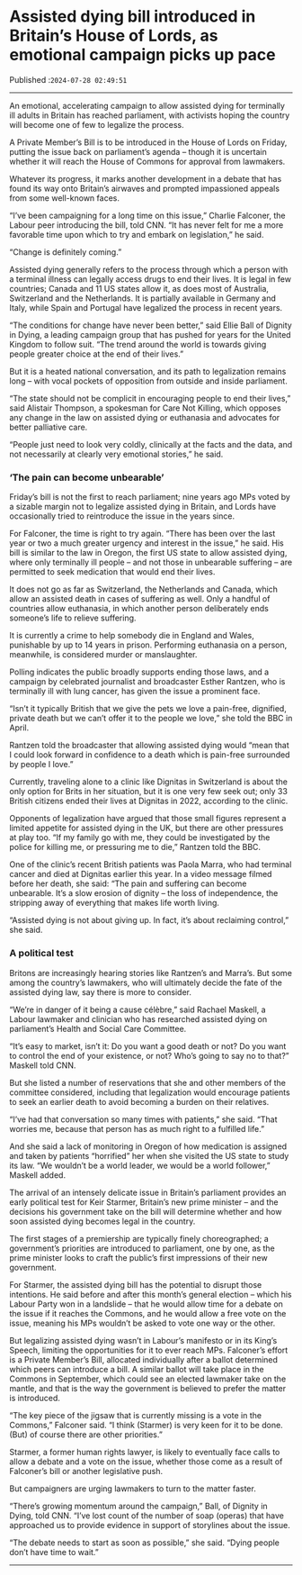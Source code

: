 # Assisted dying bill introduced in Britain’s House of Lords, as emotional campaign picks up pace

Published :`2024-07-28 02:49:51`

---

An emotional, accelerating campaign to allow assisted dying for terminally ill adults in Britain has reached parliament, with activists hoping the country will become one of few to legalize the process.

A Private Member’s Bill is to be introduced in the House of Lords on Friday, putting the issue back on parliament’s agenda – though it is uncertain whether it will reach the House of Commons for approval from lawmakers.

Whatever its progress, it marks another development in a debate that has found its way onto Britain’s airwaves and prompted impassioned appeals from some well-known faces.

“I’ve been campaigning for a long time on this issue,” Charlie Falconer, the Labour peer introducing the bill, told CNN. “It has never felt for me a more favorable time upon which to try and embark on legislation,” he said.

“Change is definitely coming.”

Assisted dying generally refers to the process through which a person with a terminal illness can legally access drugs to end their lives. It is legal in few countries; Canada and 11 US states allow it, as does most of Australia, Switzerland and the Netherlands. It is partially available in Germany and Italy, while Spain and Portugal have legalized the process in recent years.

“The conditions for change have never been better,” said Ellie Ball of Dignity in Dying, a leading campaign group that has pushed for years for the United Kingdom to follow suit. “The trend around the world is towards giving people greater choice at the end of their lives.”

But it is a heated national conversation, and its path to legalization remains long – with vocal pockets of opposition from outside and inside parliament.

“The state should not be complicit in encouraging people to end their lives,” said Alistair Thompson, a spokesman for Care Not Killing, which opposes any change in the law on assisted dying or euthanasia and advocates for better palliative care.

“People just need to look very coldly, clinically at the facts and the data, and not necessarily at clearly very emotional stories,” he said.

### ‘The pain can become unbearable’

Friday’s bill is not the first to reach parliament; nine years ago MPs voted by a sizable margin not to legalize assisted dying in Britain, and Lords have occasionally tried to reintroduce the issue in the years since.

For Falconer, the time is right to try again. “There has been over the last year or two a much greater urgency and interest in the issue,” he said. His bill is similar to the law in Oregon, the first US state to allow assisted dying, where only terminally ill people – and not those in unbearable suffering – are permitted to seek medication that would end their lives.

It does not go as far as Switzerland, the Netherlands and Canada, which allow an assisted death in cases of suffering as well. Only a handful of countries allow euthanasia, in which another person deliberately ends someone’s life to relieve suffering.

It is currently a crime to help somebody die in England and Wales, punishable by up to 14 years in prison. Performing euthanasia on a person, meanwhile, is considered murder or manslaughter.

Polling indicates the public broadly supports ending those laws, and a campaign by celebrated journalist and broadcaster Esther Rantzen, who is terminally ill with lung cancer, has given the issue a prominent face.

“Isn’t it typically British that we give the pets we love a pain-free, dignified, private death but we can’t offer it to the people we love,” she told the BBC in April.

Rantzen told the broadcaster that allowing assisted dying would “mean that I could look forward in confidence to a death which is pain-free surrounded by people I love.”

Currently, traveling alone to a clinic like Dignitas in Switzerland is about the only option for Brits in her situation, but it is one very few seek out; only 33 British citizens ended their lives at Dignitas in 2022, according to the clinic.

Opponents of legalization have argued that those small figures represent a limited appetite for assisted dying in the UK, but there are other pressures at play too. “If my family go with me, they could be investigated by the police for killing me, or pressuring me to die,” Rantzen told the BBC.

One of the clinic’s recent British patients was Paola Marra, who had terminal cancer and died at Dignitas earlier this year. In a video message filmed before her death, she said: “The pain and suffering can become unbearable. It’s a slow erosion of dignity – the loss of independence, the stripping away of everything that makes life worth living.

“Assisted dying is not about giving up. In fact, it’s about reclaiming control,” she said.

### A political test

Britons are increasingly hearing stories like Rantzen’s and Marra’s. But some among the country’s lawmakers, who will ultimately decide the fate of the assisted dying law, say there is more to consider.

“We’re in danger of it being a cause célèbre,” said Rachael Maskell, a Labour lawmaker and clinician who has researched assisted dying on parliament’s Health and Social Care Committee.

“It’s easy to market, isn’t it: Do you want a good death or not? Do you want to control the end of your existence, or not? Who’s going to say no to that?” Maskell told CNN.

But she listed a number of reservations that she and other members of the committee considered, including that legalization would encourage patients to seek an earlier death to avoid becoming a burden on their relatives.

“I’ve had that conversation so many times with patients,” she said. “That worries me, because that person has as much right to a fulfilled life.”

And she said a lack of monitoring in Oregon of how medication is assigned and taken by patients “horrified” her when she visited the US state to study its law. “We wouldn’t be a world leader, we would be a world follower,” Maskell added.

The arrival of an intensely delicate issue in Britain’s parliament provides an early political test for Keir Starmer, Britain’s new prime minister – and the decisions his government take on the bill will determine whether and how soon assisted dying becomes legal in the country.

The first stages of a premiership are typically finely choreographed; a government’s priorities are introduced to parliament, one by one, as the prime minister looks to craft the public’s first impressions of their new government.

For Starmer, the assisted dying bill has the potential to disrupt those intentions. He said before and after this month’s general election – which his Labour Party won in a landslide – that he would allow time for a debate on the issue if it reaches the Commons, and he would allow a free vote on the issue, meaning his MPs wouldn’t be asked to vote one way or the other.

But legalizing assisted dying wasn’t in Labour’s manifesto or in its King’s Speech, limiting the opportunities for it to ever reach MPs. Falconer’s effort is a Private Member’s Bill, allocated individually after a ballot determined which peers can introduce a bill. A similar ballot will take place in the Commons in September, which could see an elected lawmaker take on the mantle, and that is the way the government is believed to prefer the matter is introduced.

“The key piece of the jigsaw that is currently missing is a vote in the Commons,” Falconer said. “I think (Starmer) is very keen for it to be done. (But) of course there are other priorities.”

Starmer, a former human rights lawyer, is likely to eventually face calls to allow a debate and a vote on the issue, whether those come as a result of Falconer’s bill or another legislative push.

But campaigners are urging lawmakers to turn to the matter faster.

“There’s growing momentum around the campaign,” Ball, of Dignity in Dying, told CNN. “I’ve lost count of the number of soap (operas) that have approached us to provide evidence in support of storylines about the issue.

“The debate needs to start as soon as possible,” she said. “Dying people don’t have time to wait.”

---


